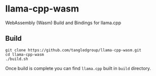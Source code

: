 # llama-cpp-wasm

WebAssembly (Wasm) Build and Bindings for llama.cpp

## Build

```
git clone https://github.com/tangledgroup/llama-cpp-wasm.git
cd llama-cpp-wasm
./build.sh
```

Once build is complete you can find `llama.cpp` built in `build` directory.